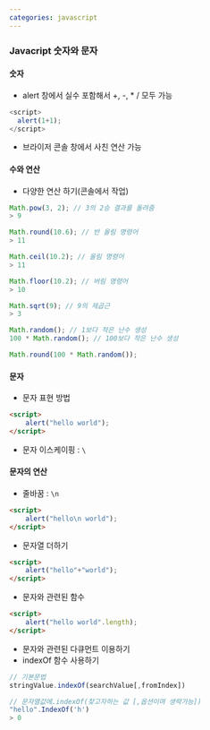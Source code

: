 ```yaml
---
categories: javascript
---
```


### Javacript 숫자와 문자

#### 숫자

* alert 창에서 실수 포함해서 +, -, * / 모두 가능 

```javascript
<script>
  alert(1+1);
</script>
```

* 브라이저 콘솔 창에서 사친 연산 가능

#### 수와 연산

* 다양한 연산 하기(콘솔에서 작업)

```javascript
Math.pow(3, 2); // 3의 2승 결과를 돌려줌
> 9 

Math.round(10.6); // 반 올림 명령어
> 11

Math.ceil(10.2); // 올림 명령어
> 11

Math.floor(10.2); // 버림 명령어
> 10

Math.sqrt(9); // 9의 제곱근
> 3

Math.random(); // 1보다 적은 난수 생성 
100 * Math.random(); // 100보다 작은 난수 생성 

Math.round(100 * Math.random());
```

#### 문자

* 문자 표현 방법

```html
<script>
    alert("hello world");
</script>
```

* 문자 이스케이핑 : `\`

#### 문자의 연산

* 줄바꿈 : `\n`

```html
<script>
    alert("hello\n world");
</script>
```

* 문자열 더하기

```html
<script>
    alert("hello"+"world");
</script>
```

* 문자와 관련된 함수

```html
<script>
    alert("hello world".length);
</script>
```

* 문자와 관련된 다큐먼트 이용하기
* indexOf 함수 사용하기

```javascript
// 기본문법
stringValue.indexOf(searchValue[,fromIndex])

// 문자열값에.indexOf(찾고자하는 값 [,옵션이며 생략가능])
"hello".IndexOf('h')
> 0
```
